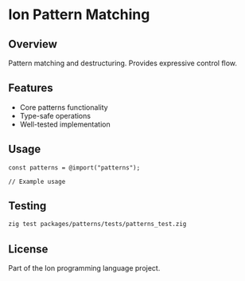 # Ion Pattern Matching

## Overview

Pattern matching and destructuring. Provides expressive control flow.

## Features

- Core patterns functionality
- Type-safe operations
- Well-tested implementation

## Usage

```zig
const patterns = @import("patterns");

// Example usage
```

## Testing

```bash
zig test packages/patterns/tests/patterns_test.zig
```

## License

Part of the Ion programming language project.
